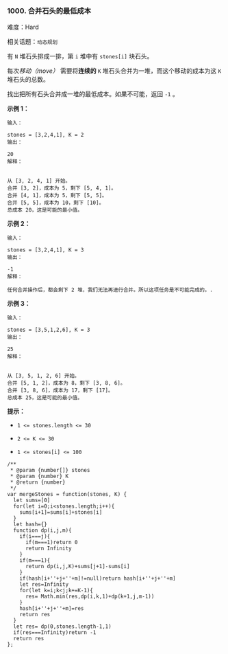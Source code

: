 ### 1000. 合并石头的最低成本

难度：Hard

相关话题：`动态规划`

有  `N`  堆石头排成一排，第  `i`  堆中有 `stones[i]` 块石头。



每次*移动（move）* 需要将**连续的**  `K` 堆石头合并为一堆，而这个移动的成本为这 `K` 堆石头的总数。



找出把所有石头合并成一堆的最低成本。如果不可能，返回  `-1`  。







**示例 1：** 





```
输入：

stones = [3,2,4,1], K = 2
输出：

20
解释：


从 [3, 2, 4, 1] 开始。
合并 [3, 2]，成本为 5，剩下 [5, 4, 1]。
合并 [4, 1]，成本为 5，剩下 [5, 5]。
合并 [5, 5]，成本为 10，剩下 [10]。
总成本 20，这是可能的最小值。

```


**示例 2：** 





```
输入：

stones = [3,2,4,1], K = 3
输出：

-1
解释：

任何合并操作后，都会剩下 2 堆，我们无法再进行合并。所以这项任务是不可能完成的。.

```


**示例 3：** 





```
输入：

stones = [3,5,1,2,6], K = 3
输出：

25
解释：


从 [3, 5, 1, 2, 6] 开始。
合并 [5, 1, 2]，成本为 8，剩下 [3, 8, 6]。
合并 [3, 8, 6]，成本为 17，剩下 [17]。
总成本 25，这是可能的最小值。

```






**提示：** 




* `1 <= stones.length <= 30`

* `2 <= K <= 30`

* `1 <= stones[i] <= 100`






```
/**
 * @param {number[]} stones
 * @param {number} K
 * @return {number}
 */
var mergeStones = function(stones, K) {
  let sums=[0]
  for(let i=0;i<stones.length;i++){
    sums[i+1]=sums[i]+stones[i]
  }
  let hash={}
  function dp(i,j,m){
    if(i===j){
      if(m===1)return 0
      return Infinity
    }
    if(m===1){
      return dp(i,j,K)+sums[j+1]-sums[i]
    }
    if(hash[i+''+j+''+m]!=null)return hash[i+''+j+''+m]
    let res=Infinity
    for(let k=i;k<j;k+=K-1){
      res= Math.min(res,dp(i,k,1)+dp(k+1,j,m-1))   
    }
    hash[i+''+j+''+m]=res
    return res
  }
  let res= dp(0,stones.length-1,1)
  if(res===Infinity)return -1
  return res
};



```


